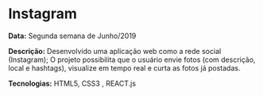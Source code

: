 # Instagram

**Data:** Segunda semana de Junho/2019

**Descrição:** Desenvolvido uma aplicação web como a rede social (Instagram); O projeto possibilita que o usuário envie fotos
(com descrição, local e hashtags), visualize em tempo real e curta as fotos já postadas.

**Tecnologias:** HTML5, CSS3 , REACT.js
